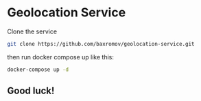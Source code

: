 # Geolocation Service

Clone the service

```bash
git clone https://github.com/baxromov/geolocation-service.git

```

then run docker compose up like this:

```bash
docker-compose up -d
```

## Good luck!
